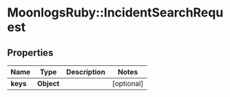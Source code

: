 # MoonlogsRuby::IncidentSearchRequest

## Properties
Name | Type | Description | Notes
------------ | ------------- | ------------- | -------------
**keys** | **Object** |  | [optional] 

